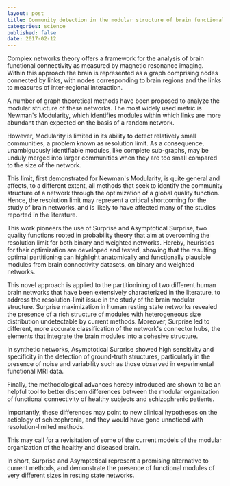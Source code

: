 ```yaml
---
layout: post
title: Community detection in the modular structure of brain functional connectivity networks
categories: science
published: false
date: 2017-02-12
--- 
```


Complex networks theory offers a framework for the analysis of brain functional connectivity as measured by magnetic resonance imaging.
Within this approach the brain is represented as a graph comprising nodes connected by links, with nodes corresponding to brain regions and the links to measures of inter-regional interaction.

A number of graph theoretical methods have been proposed to analyze the modular structure of these networks.
The most widely used metric is Newman's Modularity, which identifies modules within which links are more abundant than expected on the basis of a random network.

However, Modularity is limited in its ability to detect relatively small communities, a problem known as resolution limit.
As a consequence, unambiguously identifiable modules, like complete sub-graphs, may be unduly merged into larger communities when they are too small compared to the size of the network.

This limit, first demonstrated for Newman's Modularity, is quite general and affects, to a different extent, all methods that seek to identify the community structure of a network through the optimization of a global quality function.
Hence, the resolution limit may represent a critical shortcoming for the study of brain networks, and is likely to have affected many of the studies reported in the literature.

This work pioneers the use of Surprise and Asymptotical Surprise, two quality functions rooted in probability theory that aim at overcoming the resolution limit for both binary and weighted networks.
Hereby, heuristics for their optimization are developed and tested, showing that the resulting optimal partitioning can highlight anatomically and functionally plausible modules from brain connectivity datasets, on binary and weighted networks.

This novel approach is applied to the partitionining of two different human brain networks that have been extensively characterized in the literature, to address the resolution-limit issue in the study of the brain modular structure.
Surprise maximization in human resting state networks revealed the presence of a rich structure of modules with heterogeneous size distribution undetectable by current methods.
Moreover, Surprise led to different, more accurate classification of the network's connector hubs, the elements that integrate the brain modules into a cohesive structure.

In synthetic networks, Asymptotical Surprise showed high sensitivity and specificity in the detection of ground-truth structures, particularly in the presence of noise and variability such as those observed in experimental functional MRI data.

Finally, the methodological advances hereby introduced are shown to be an helpful tool to better discern differences between the modular organization of functional connectivity of healthy subjects and schizophrenic patients.

Importantly, these differences may point to new clinical hypotheses on the aetiology of schizophrenia, and they would have gone unnoticed with resolution-limited methods.

This may call for a revisitation of some of the current models of the modular organization of the healthy and diseased brain.

In short, Surprise and Asymptotical represent a promising alternative to current methods, and demonstrate the presence of functional modules of very different sizes in resting state networks.


